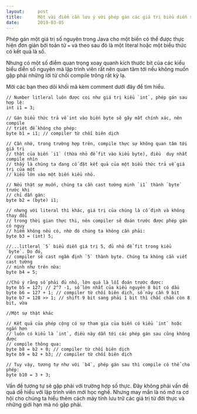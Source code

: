 ```yaml
---
layout:     post
title:      Một vài điểm cần lưu ý với phép gán các giá trị biểu diễn số nguyên trong ngôn ngữ Java
date:       2019-03-05
---
```


Phép gán một giá trị số nguyên trong Java cho một biến có thể được thực hiện đơn
giản bởi toán tử `=` và theo sau đó là một literal hoặc một biểu thức có kết
quả là số.

Nhưng có một số điểm quan trọng xoay quanh kích thước bit của các kiểu biểu 
diễn số nguyên mà lập trình viên rất nên quan tâm tới nếu không muốn gặp phải
những lời từ chối compile trông rất kỳ lạ.

Mời các bạn theo dõi khối mã kèm comment dưới đây để tìm hiểu.

```
// Number litleral luôn được coi như giá trị kiểu `int`, phép gán sau hợp lệ:
int i1 = 3;

// Gán biểu thức trả về int vào biến byte sẽ gây mất chính xác, nên compile 
// triệt để không cho phép:
byte b1 = i1; // compiler từ chối biên dịch

// Cần nhớ, trong trường hợp trên, compile thực sự không quan tâm tới giá trị
// thật của biến `i1` (thừa nhỏ để fit vào kiểu byte), điều  duy nhất compile nhìn
// thấy là chúng ta đang cố đặt kết quả của một biểu thức trả về giá trị của một
// kiểu lớn vào một biến kiểu nhỏ.

// Nếu thật sự muốn, chúng ta cần cast tường minh `i1` thành `byte` trước khi
// chỉ dẫn gán:
byte b2 = (byte) i1;

// nhưng với literal thì khác, giá trị của chúng là cố định và không thay đổi
// trong thời gian thực thi, nên compiler sẽ đoán trước được phép gán có nguy
// hiểm không nếu có, nhờ đó chúng ta không cần phải:
byte b3 = (int) 5;

//...litleral `5` biểu diễn giá trị 5, đủ nhỏ để fit trong kiểu `byte`. Do đó,
// compiler sẽ cast ngầm định `5` thành byte. Chúng ta không cần viết cast tường 
// minh như trên nữa:
byte b4 = 5;

//Chú ý rằng số phải đủ nhỏ, lớn quá là lỗi đoán trước được:
byte b5 = 127; // 2^7 -1, số lớn nhất của kiểu nguyên 8 bit có dấu
byte b6 = 127 + 1; // compiler từ chối biên dịch, số này cần 9 bit
byte b7 = 128 >> 1; // shift 9 bit sang phải 1 bit thì chắc chắn còn 8 bit, vừa

//Một sự thật khác

// Kết quả của phép cộng có sự tham gia của biến có kiểu `int` hoặc ngắn hơn
// luôn có kiểu là `int`, điều này dẫn tới các phép gán sau cũng không được
// compile thông qua:
byte b8 = b2 + 0; // compiler từ chối biên dịch
byte b9 = b2 + b3; // compiler từ chối biên dịch

// Tuy vậy, tương tự như với `b4`, phép gán sau thì compile có thể cho phép:
byte b10 = 3 + 3;
```

Vấn đề tương tự sẽ gặp phải với trường hợp số thực. Đây không phải vấn đề quá
dễ hiểu với lập trình viên mới học nghề. Nhưng may mắn là nó mở ra cơ hội cho
chúng ta hiểu thêm cách máy tính lưu trữ các giá trị từ đời thực và những giới
hạn mà nó gặp phải.
